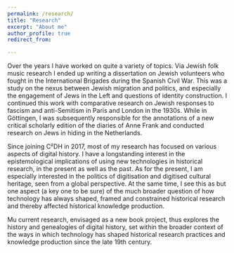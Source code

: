 ```yaml
---
permalink: /research/
title: "Research"
excerpt: "About me"
author_profile: true
redirect_from: 

---
```


Over the years I have worked on quite a variety of topics. Via Jewish folk music research I ended up writing a dissertation on Jewish volunteers who fought in the International Brigades during the Spanish Civil War. This was a study on the nexus between Jewish migration and politics, and especially the engagement of Jews in the Left and questions of identity construction. I continued this work with comparative research on  Jewish responses to fascism and anti-Semitism in Paris and London in the 1930s. While in Göttingen, I was subsequently responsible for the annotations of a new critical scholarly edition of the diaries of Anne Frank and conducted research on Jews in hiding in the Netherlands.

Since joining C²DH in 2017, most of my research has focused on various aspects of digital history. I have a longstanding interest in the epistemological implications of using new technologies in historical research, in the present as well as the past. As for the present, I am especially interested in the politics of digitisation and digitised cultural heritage, seen from a global perspective. At the same time, I see this as but one aspect (a key one to be sure) of the much broader question of how technology has always shaped, framed and constrained historical research and thereby affected historical knowledge production.

Mu current research, envisaged as a new book project, thus explores the history and genealogies of digital history, set within the broader context of the ways in which technology has shaped historical research practices and knowledge production since the late 19th century. 




